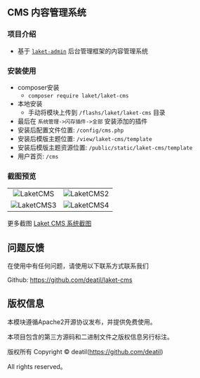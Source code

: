 ## CMS 内容管理系统


### 项目介绍

*  基于 [`laket-admin`](https://github.com/deatil/laket-admin) 后台管理框架的内容管理系统


### 安装使用

*  composer安装
    * `composer require laket/laket-cms`
*  本地安装
    *  手动将模块上传到 `/flashs/laket/laket-cms` 目录
*  最后在 `系统管理->闪存插件->全部` 安装添加的插件
*  安装后配置文件位置: `/config/cms.php`
*  安装后模版主题位置: `/view/laket-cms/template`
*  安装后模版主题资源位置: `/public/static/laket-cms/template`
*  用户首页: `/cms`


### 截图预览

<table>
    <tr>
        <td width="50%">
            <center>
                <img alt="LaketCMS" src="https://github.com/deatil/laket-cms/assets/24578855/00e24b77-d1fe-4bf2-85dd-1fd25bf83fef" />
            </center>
        </td>
        <td width="50%">
            <center>
                <img alt="LaketCMS2" src="https://github.com/deatil/laket-cms/assets/24578855/ed4bccca-756c-446e-8155-57350e4b7167" />
            </center>
        </td>
    </tr>
    <tr>
        <td width="50%">
            <center>
                <img alt="LaketCMS3" src="https://github.com/deatil/laket-cms/assets/24578855/658932e8-d9ef-4929-8e4b-de5091aaffb6" />
            </center>
        </td>
        <td width="50%">
            <center>
                <img alt="LaketCMS4" src="https://github.com/deatil/laket-cms/assets/24578855/a1b4fd6a-b665-49a5-a076-31caf4a5956c" />
            </center>
        </td>
    </tr>
</table>

更多截图 
[Laket CMS 系统截图](https://github.com/deatil/laket-cms/issues/1)


## 问题反馈

在使用中有任何问题，请使用以下联系方式联系我们

Github: https://github.com/deatil/laket-cms


## 版权信息

本模块遵循Apache2开源协议发布，并提供免费使用。

本项目包含的第三方源码和二进制文件之版权信息另行标注。

版权所有 Copyright © deatil(https://github.com/deatil)

All rights reserved。

